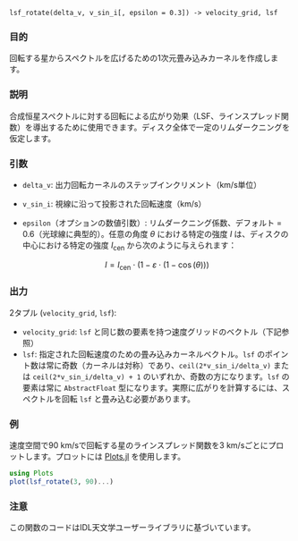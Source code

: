 ```
lsf_rotate(delta_v, v_sin_i[, epsilon = 0.3]) -> velocity_grid, lsf
```

### 目的

回転する星からスペクトルを広げるための1次元畳み込みカーネルを作成します。

### 説明

合成恒星スペクトルに対する回転による広がり効果（LSF、ラインスプレッド関数）を導出するために使用できます。ディスク全体で一定のリムダークニングを仮定します。

### 引数

  * `delta_v`: 出力回転カーネルのステップインクリメント（km/s単位）
  * `v_sin_i`: 視線に沿って投影された回転速度（km/s）
  * `epsilon`（オプションの数値引数）: リムダークニング係数、デフォルト = 0.6（光球線に典型的）。任意の角度 $θ$ における特定の強度 $I$ は、ディスクの中心における特定の強度 $I_{\text{cen}}$ から次のように与えられます：

    $$
    I = I_{\text{cen}} ⋅ (1 - ε ⋅ (1 - \cos(θ)))
    $$

### 出力

2タプル (`velocity_grid`, `lsf`):

  * `velocity_grid`: `lsf` と同じ数の要素を持つ速度グリッドのベクトル（下記参照）
  * `lsf`: 指定された回転速度のための畳み込みカーネルベクトル。`lsf` のポイント数は常に奇数（カーネルは対称）であり、`ceil(2*v_sin_i/delta_v)` または `ceil(2*v_sin_i/delta_v) + 1` のいずれか、奇数の方になります。`lsf` の要素は常に `AbstractFloat` 型になります。実際に広がりを計算するには、スペクトルを回転 `lsf` と畳み込む必要があります。

### 例

速度空間で90 km/sで回転する星のラインスプレッド関数を3 km/sごとにプロットします。プロットには [Plots.jl](https://github.com/JuliaPlots/Plots.jl/) を使用します。

```julia
using Plots
plot(lsf_rotate(3, 90)...)
```

### 注意

この関数のコードはIDL天文学ユーザーライブラリに基づいています。

